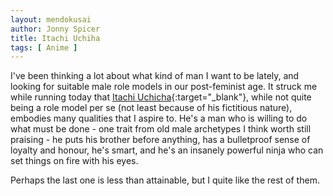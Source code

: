```yaml
---
layout: mendokusai
author: Jonny Spicer
title: Itachi Uchiha
tags: [ Anime ]
---
```

I've been thinking a lot about what kind of man I want to be lately, and looking for suitable male role models in our post-feminist age. It struck me while running today that [Itachi Uchicha](https://en.wikipedia.org/wiki/Itachi_Uchiha){:target="_blank"}, while not quite being a role model per se (not least because of his fictitious nature), embodies many qualities that I aspire
to. He's a man who is willing to do what must be done - one trait from old male archetypes I think worth still praising - he puts his brother before anything, has a bulletproof sense of 
loyalty and honour, he's smart, and he's an insanely powerful ninja who can set things on fire with his eyes.

Perhaps the last one is less than attainable, but I quite like the rest of them.
